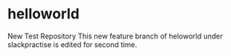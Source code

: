 # helloworld
New Test Repository
This  new feature branch of heloworld under slackpractise is edited for second time.
